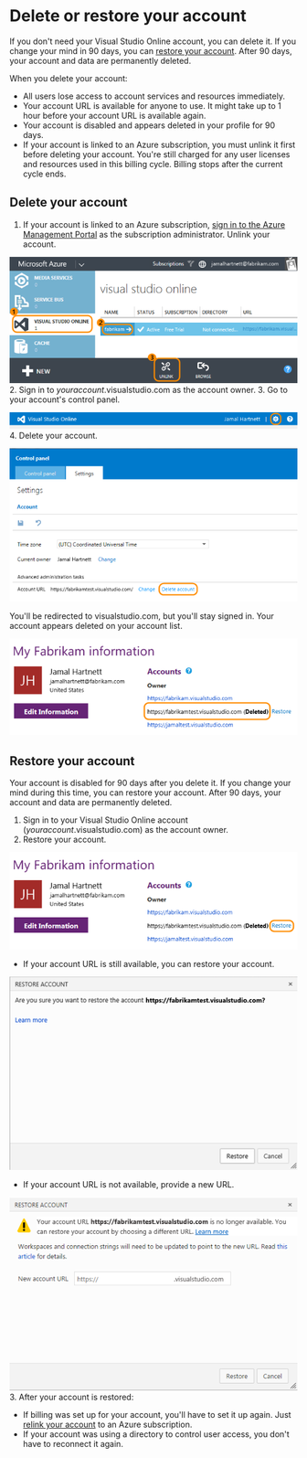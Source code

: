 <properties
	pageTitle="Delete or restore your account"
  description="Delete or restore your account"
  services="visual-studio-online"
  documentationCenter = ""
  authors="terryaustin"
  manager="terryaustin"
  editor="terryaustin" /> 

# Delete or restore your account


If you don't need your Visual Studio Online account, you can delete it. 
If you change your mind in 90 days, you can 
[restore your account](https://www.visualstudio.com/get-started/setup/delete-or-recover-your-account-vs#undelete). 
After 90 days, your account and data are permanently deleted.



When you delete your account:


- All users lose access to account services and resources immediately.
- Your account URL is available for anyone to use. It might take up to 1 hour 
before your account URL is available again.
- Your account is disabled and appears deleted in your profile for 90 days.
- If your account is linked to an Azure subscription, you must unlink it first
before deleting your account. You're still charged for any user licenses and
resources used in this billing cycle. Billing stops after the current cycle ends.

## Delete your account

1. If your account is linked to an Azure subscription, 
[sign in to the Azure Management Portal](http://manage.windowsazure.com/) 
as the subscription administrator. Unlink your account.



![Unlink your account from an Azure subscription](./media/delete-or-recover-your-account-vs/AzureUnlinkVSOAccount.png)
2. Sign in to *youraccount*.visualstudio.com as the account owner.
3. Go to your account's control panel.



![Go to your account's control panel](./media/delete-or-recover-your-account-vs/VSOControlPanel_Jamal.png)
4. Delete your account.



![Click Delete Account](./media/delete-or-recover-your-account-vs/VSODeleteAccount.png)



You'll be redirected to visualstudio.com, but you'll stay signed in. 
Your account appears deleted on your account list.



![Your account will appear deleted on your account list.](./media/delete-or-recover-your-account-vs/VSODeletedAccount.png)





## Restore your account


Your account is disabled for 90 days after you delete it. If you change your 
mind during this time, you can restore your account. 
After 90 days, your account and data are permanently deleted.


1. Sign in to your Visual Studio Online account (*youraccount*.visualstudio.com) as the account owner.
2. Restore your account.



![Next to your deleted account, click Restore](./media/delete-or-recover-your-account-vs/VSORestoreAccount.png)


 - If your account URL is still available, you can restore your account.



![Confirm restoring your account](./media/delete-or-recover-your-account-vs/VSORestoreConfirmAccount.png)
 - If your account URL is not available, provide a new URL.



![Rename your deleted account](./media/delete-or-recover-your-account-vs/VSORenameDeletedAccount.png)
3. After your account is restored:

- If billing was set up for your account, you'll have to set it up again. Just 
[relink your account](https://www.visualstudio.com/get-started/setup/set-up-billing-for-your-account-vs) to an Azure subscription.
- If your account was using a directory to control user access, you don't 
have to reconnect it again.
